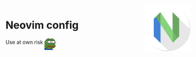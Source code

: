 <img src="docs/logo.png" alt="Neovim logo" align="right"/>

# Neovim config

Use at own risk <img src="docs/monkas.png" height="32" alt="Monkas" align="middle" />
